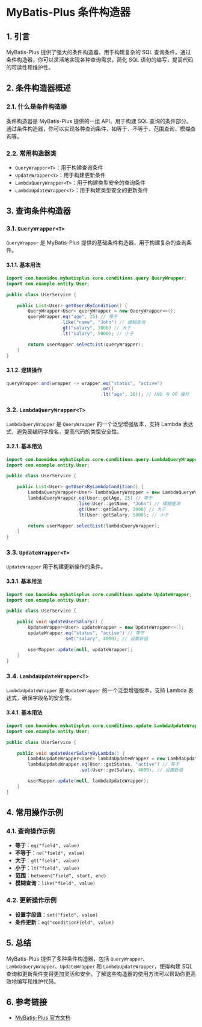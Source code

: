 # MyBatis-Plus 条件构造器

## 1. 引言

MyBatis-Plus 提供了强大的条件构造器，用于构建复杂的 SQL 查询条件。通过条件构造器，你可以灵活地实现各种查询需求，简化 SQL 语句的编写，提高代码的可读性和维护性。

## 2. 条件构造器概述

### 2.1. 什么是条件构造器

条件构造器是 MyBatis-Plus 提供的一组 API，用于构建 SQL 查询的条件部分。通过条件构造器，你可以实现各种查询条件，如等于、不等于、范围查询、模糊查询等。

### 2.2. 常用构造器类

- `QueryWrapper<T>`：用于构建查询条件
- `UpdateWrapper<T>`：用于构建更新条件
- `LambdaQueryWrapper<T>`：用于构建类型安全的查询条件
- `LambdaUpdateWrapper<T>`：用于构建类型安全的更新条件

## 3. 查询条件构造器

### 3.1. `QueryWrapper<T>`

`QueryWrapper` 是 MyBatis-Plus 提供的基础条件构造器，用于构建复杂的查询条件。

#### 3.1.1. 基本用法

```java
import com.baomidou.mybatisplus.core.conditions.query.QueryWrapper;
import com.example.entity.User;

public class UserService {

    public List<User> getUsersByCondition() {
        QueryWrapper<User> queryWrapper = new QueryWrapper<>();
        queryWrapper.eq("age", 25) // 等于
                    .like("name", "John") // 模糊查询
                    .gt("salary", 3000) // 大于
                    .lt("salary", 5000); // 小于

        return userMapper.selectList(queryWrapper);
    }
}
```

#### 3.1.2. 逻辑操作

```java
queryWrapper.and(wrapper -> wrapper.eq("status", "active")
                                   .or()
                                   .lt("age", 30)); // AND 与 OR 操作
```

### 3.2. `LambdaQueryWrapper<T>`

`LambdaQueryWrapper` 是 `QueryWrapper` 的一个泛型增强版本，支持 Lambda 表达式，避免硬编码字段名，提高代码的类型安全性。

#### 3.2.1. 基本用法

```java
import com.baomidou.mybatisplus.core.conditions.query.LambdaQueryWrapper;
import com.example.entity.User;

public class UserService {

    public List<User> getUsersByLambdaCondition() {
        LambdaQueryWrapper<User> lambdaQueryWrapper = new LambdaQueryWrapper<>();
        lambdaQueryWrapper.eq(User::getAge, 25) // 等于
                          .like(User::getName, "John") // 模糊查询
                          .gt(User::getSalary, 3000) // 大于
                          .lt(User::getSalary, 5000); // 小于

        return userMapper.selectList(lambdaQueryWrapper);
    }
}
```

### 3.3. `UpdateWrapper<T>`

`UpdateWrapper` 用于构建更新操作的条件。

#### 3.3.1. 基本用法

```java
import com.baomidou.mybatisplus.core.conditions.update.UpdateWrapper;
import com.example.entity.User;

public class UserService {

    public void updateUserSalary() {
        UpdateWrapper<User> updateWrapper = new UpdateWrapper<>();
        updateWrapper.eq("status", "active") // 等于
                     .set("salary", 4000); // 设置新值

        userMapper.update(null, updateWrapper);
    }
}
```

### 3.4. `LambdaUpdateWrapper<T>`

`LambdaUpdateWrapper` 是 `UpdateWrapper` 的一个泛型增强版本，支持 Lambda 表达式，确保字段名的安全性。

#### 3.4.1. 基本用法

```java
import com.baomidou.mybatisplus.core.conditions.update.LambdaUpdateWrapper;
import com.example.entity.User;

public class UserService {

    public void updateUserSalaryByLambda() {
        LambdaUpdateWrapper<User> lambdaUpdateWrapper = new LambdaUpdateWrapper<>();
        lambdaUpdateWrapper.eq(User::getStatus, "active") // 等于
                           .set(User::getSalary, 4000); // 设置新值

        userMapper.update(null, lambdaUpdateWrapper);
    }
}
```

## 4. 常用操作示例

### 4.1. 查询操作示例

- **等于**：`eq("field", value)`
- **不等于**：`ne("field", value)`
- **大于**：`gt("field", value)`
- **小于**：`lt("field", value)`
- **范围**：`between("field", start, end)`
- **模糊查询**：`like("field", value)`

### 4.2. 更新操作示例

- **设置字段值**：`set("field", value)`
- **条件更新**：`eq("conditionField", value)`

## 5. 总结

MyBatis-Plus 提供了多种条件构造器，包括 `QueryWrapper`、`LambdaQueryWrapper`、`UpdateWrapper` 和 `LambdaUpdateWrapper`，使得构建 SQL 查询和更新条件变得更加灵活和安全。了解这些构造器的使用方法可以帮助你更高效地编写和维护代码。

## 6. 参考链接

- [MyBatis-Plus 官方文档](https://mybatis.plus/doc/)
